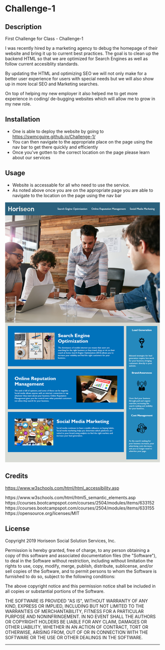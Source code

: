 # Challenge-1

## Description

First Challenge for Class - Challenge-1

I was recently hired by a marketing agency to debug the homepage of their website and bring it up to current best practices.  The goal is to clean up the backend HTML so that we are optimized for Search Engines as well as follow current accesiblity standards.

By updating the HTML and optimizing SEO we will not only make for a better user experience for users with special needs but we will also show up in more local SEO and Marketing searches.

On top of helping my new employer it also helped me to get more experience in coding/ de-bugging websites which will allow me to grow in my new role.

## Installation

- One is able to deploy the website by going to https://swmcguire.github.io/Challenge-1/
- You can then navigate to the appropriate place on the page using the nav bar to get there quickly and efficiently
- Once you've gotten to the correct location on the page please learn about our services

## Usage

- Website is accessable for all who need to use the service.
- As noted above once you are on the appropriate page you are able to navigate to the location on the page using the nav bar

![alt text](assets/images/Website-mockup.png)

## Credits

<Accessability> https://www.w3schools.com/html/html_accessibility.asp
<HTML Semantic Elements> https://www.w3schools.com/html/html5_semantic_elements.asp
<How to Create a Professional Project README> https://courses.bootcampspot.com/courses/2504/modules/items/633152
<How to Deploy a site> https://courses.bootcampspot.com/courses/2504/modules/items/633155
<MIT License Rules > https://opensource.org/licenses/MIT 

## License

Copyright 2019 Horiseon Social Solution Services, Inc.

Permission is hereby granted, free of charge, to any person obtaining a copy of this software and associated documentation files (the "Software"), to deal in the Software without restriction, including without limitation the rights to use, copy, modify, merge, publish, distribute, sublicense, and/or sell copies of the Software, and to permit persons to whom the Software is furnished to do so, subject to the following conditions:

The above copyright notice and this permission notice shall be included in all copies or substantial portions of the Software.

THE SOFTWARE IS PROVIDED "AS IS", WITHOUT WARRANTY OF ANY KIND, EXPRESS OR IMPLIED, INCLUDING BUT NOT LIMITED TO THE WARRANTIES OF MERCHANTABILITY, FITNESS FOR A PARTICULAR PURPOSE AND NONINFRINGEMENT. IN NO EVENT SHALL THE AUTHORS OR COPYRIGHT HOLDERS BE LIABLE FOR ANY CLAIM, DAMAGES OR OTHER LIABILITY, WHETHER IN AN ACTION OF CONTRACT, TORT OR OTHERWISE, ARISING FROM, OUT OF OR IN CONNECTION WITH THE SOFTWARE OR THE USE OR OTHER DEALINGS IN THE SOFTWARE.


---

